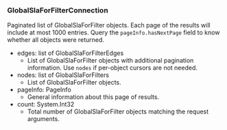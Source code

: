 ### GlobalSlaForFilterConnection
Paginated list of GlobalSlaForFilter objects. Each page of the results will include at most 1000 entries. Query the `pageInfo.hasNextPage` field to know whether all objects were returned.

- edges: list of GlobalSlaForFilterEdges
  - List of GlobalSlaForFilter objects with additional pagination information. Use `nodes` if per-object cursors are not needed.
- nodes: list of GlobalSlaForFilters
  - List of GlobalSlaForFilter objects.
- pageInfo: PageInfo
  - General information about this page of results.
- count: System.Int32
  - Total number of GlobalSlaForFilter objects matching the request arguments.
